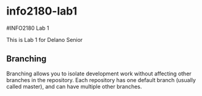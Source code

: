 # info2180-lab1

#INFO2180 Lab 1

This is Lab 1 for Delano Senior

## Branching

Branching allows you to isolate development work without
affecting other branches in the repository. Each repository
has one default branch (usually called master), and can have 
multiple other branches.

